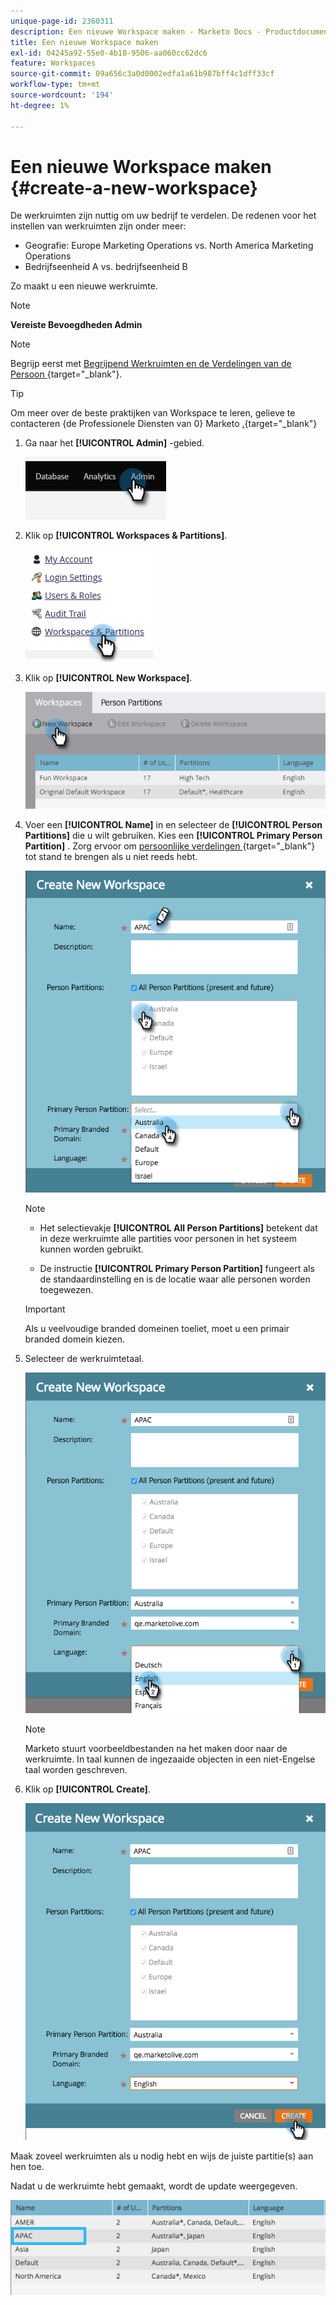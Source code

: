 ```yaml
---
unique-page-id: 2360311
description: Een nieuwe Workspace maken - Marketo Docs - Productdocumentatie
title: Een nieuwe Workspace maken
exl-id: 04245a92-55e0-4b18-9506-aa060cc62dc6
feature: Workspaces
source-git-commit: 09a656c3a0d0002edfa1a61b987bff4c1dff33cf
workflow-type: tm+mt
source-wordcount: '194'
ht-degree: 1%

---
```


# Een nieuwe Workspace maken {#create-a-new-workspace}

De werkruimten zijn nuttig om uw bedrijf te verdelen. De redenen voor het instellen van werkruimten zijn onder meer:

* Geografie: Europe Marketing Operations vs. North America Marketing Operations
* Bedrijfseenheid A vs. bedrijfseenheid B

Zo maakt u een nieuwe werkruimte.

>[!NOTE]
>
>**Vereiste Bevoegdheden Admin**

>[!NOTE]
>
>Begrijp eerst met [ Begrijpend Werkruimten en de Verdelingen van de Persoon ](/help/marketo/product-docs/administration/workspaces-and-person-partitions/understanding-workspaces-and-person-partitions.md){target="_blank"}.

>[!TIP]
>
>Om meer over de beste praktijken van Workspace te leren, gelieve te contacteren {de Professionele Diensten van 0} Marketo [.](https://business.adobe.com/products/marketo/services-support.html){target="_blank"}

1. Ga naar het **[!UICONTROL Admin]** -gebied.

   ![](assets/create-a-new-workspace-1.png)

1. Klik op **[!UICONTROL Workspaces & Partitions]**.

   ![](assets/create-a-new-workspace-2.png)

1. Klik op **[!UICONTROL New Workspace]**.

   ![](assets/create-a-new-workspace-3.png)

1. Voer een **[!UICONTROL Name]** in en selecteer de **[!UICONTROL Person Partitions]** die u wilt gebruiken. Kies een **[!UICONTROL Primary Person Partition]** . Zorg ervoor om [ persoonlijke verdelingen ](/help/marketo/product-docs/administration/workspaces-and-person-partitions/create-a-person-partition.md){target="_blank"} tot stand te brengen als u niet reeds hebt.

   ![](assets/create-a-new-workspace-4.png)

   >[!NOTE]
   >
   >* Het selectievakje **[!UICONTROL All Person Partitions]** betekent dat in deze werkruimte alle partities voor personen in het systeem kunnen worden gebruikt.
   >
   >* De instructie **[!UICONTROL Primary Person Partition]** fungeert als de standaardinstelling en is de locatie waar alle personen worden toegewezen.

   >[!IMPORTANT]
   >
   >Als u veelvoudige branded domeinen toeliet, moet u een primair branded domein kiezen.

1. Selecteer de werkruimtetaal.

   ![](assets/create-a-new-workspace-5.png)

   >[!NOTE]
   >
   >Marketo stuurt voorbeeldbestanden na het maken door naar de werkruimte. In taal kunnen de ingezaaide objecten in een niet-Engelse taal worden geschreven.

1. Klik op **[!UICONTROL Create]**.

   ![](assets/create-a-new-workspace-6.png)

Maak zoveel werkruimten als u nodig hebt en wijs de juiste partitie(s) aan hen toe.

Nadat u de werkruimte hebt gemaakt, wordt de update weergegeven.

![](assets/create-a-new-workspace-7.png)
